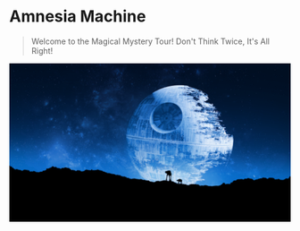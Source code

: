 # Amnesia Machine
> Welcome to the Magical Mystery Tour! Don't Think Twice, It's All Right!

![stars](/assets/pics/starwars.png)
